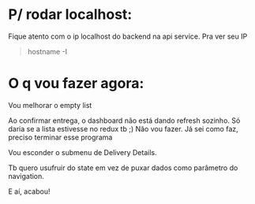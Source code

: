 # P/ rodar localhost:

Fique atento com o ip localhost do backend na api service. Pra ver seu IP

> hostname -I

# O q vou fazer agora:

Vou melhorar o empty list

Ao confirmar entrega, o dashboard não está dando refresh sozinho. Só daria se a lista estivesse no redux tb ;) Não vou fazer. Já sei como faz, preciso terminar esse programa

Vou esconder o submenu de Delivery Details.

Tb quero usufruir do state em vez de puxar dados como parâmetro do navigation.

E aí, acabou!
